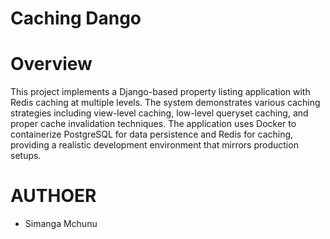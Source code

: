 # Caching Dango 

# Overview

This project implements a Django-based property listing application with Redis caching at multiple levels. The system demonstrates various caching strategies including view-level caching, low-level queryset caching, and proper cache invalidation techniques. The application uses Docker to containerize PostgreSQL for data persistence and Redis for caching, providing a realistic development environment that mirrors production setups.

# AUTHOER
- Simanga Mchunu